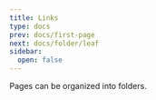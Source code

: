 ```yaml
---
title: Links
type: docs
prev: docs/first-page
next: docs/folder/leaf
sidebar:
  open: false
---
```


Pages can be organized into folders.
